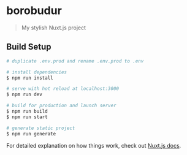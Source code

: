 # borobudur

> My stylish Nuxt.js project

## Build Setup



``` bash
# duplicate .env.prod and rename .env.prod to .env

# install dependencies
$ npm run install

# serve with hot reload at localhost:3000
$ npm run dev

# build for production and launch server
$ npm run build
$ npm run start

# generate static project
$ npm run generate
```

For detailed explanation on how things work, check out [Nuxt.js docs](https://nuxtjs.org).
